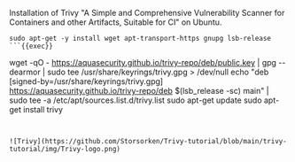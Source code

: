 Installation of Trivy "A Simple and Comprehensive Vulnerability Scanner for Containers and other Artifacts, Suitable for CI" on Ubuntu.


```
sudo apt-get -y install wget apt-transport-https gnupg lsb-release
```{{exec}}

```
wget -qO - https://aquasecurity.github.io/trivy-repo/deb/public.key | gpg --dearmor | sudo tee /usr/share/keyrings/trivy.gpg > /dev/null
echo "deb [signed-by=/usr/share/keyrings/trivy.gpg] https://aquasecurity.github.io/trivy-repo/deb $(lsb_release -sc) main" | sudo tee -a /etc/apt/sources.list.d/trivy.list
sudo apt-get update
sudo apt-get install trivy
```{{exec}}


![Trivy](https://github.com/Storsorken/Trivy-tutorial/blob/main/trivy-tutorial/img/Trivy-logo.png)
